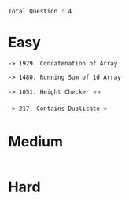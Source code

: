 `Total Question : 4` 

# Easy
```
-> 1929. Concatenation of Array

-> 1480. Running Sum of 1d Array

-> 1051. Height Checker ⭐️⭐️

-> 217. Contains Duplicate ⭐️ 
```

# Medium
```
```

# Hard
```
```
